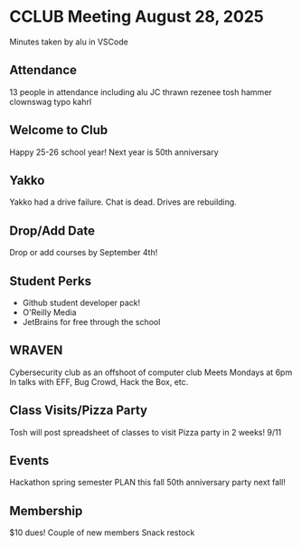 # CCLUB Meeting August 28, 2025

Minutes taken by alu in VSCode

## Attendance
13 people in attendance including alu JC thrawn rezenee tosh hammer clownswag typo kahrl

## Welcome to Club

Happy 25-26 school year! 
Next year is 50th anniversary

## Yakko

Yakko had a drive failure. Chat is dead. Drives are rebuilding.

## Drop/Add Date

Drop or add courses by September 4th!

## Student Perks

- Github student developer pack!
- O'Reilly Media
- JetBrains for free through the school 

## WRAVEN

Cybersecurity club as an offshoot of computer club
Meets Mondays at 6pm
In talks with EFF, Bug Crowd, Hack the Box, etc.

## Class Visits/Pizza Party

Tosh will post spreadsheet of classes to visit
Pizza party in 2 weeks! 9/11

## Events

Hackathon spring semester
PLAN this fall
50th anniversary party next fall!

## Membership

$10 dues! 
Couple of new members
Snack restock 